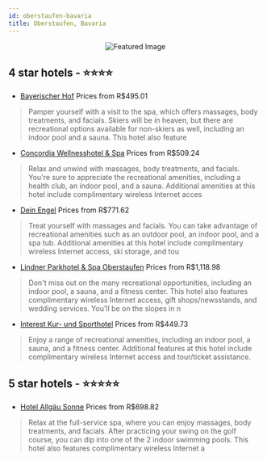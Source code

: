 ```yaml
---
id: oberstaufen-bavaria
title: Oberstaufen, Bavaria
---
```


<center><img src="https://i.travelapi.com/hotels/5000000/4470000/4460900/4460860/d0bbef69_z.jpg" alt="Featured Image" /></center>


##  4 star hotels - ⭐️⭐️⭐️⭐️

-    [Bayerischer Hof](https://us.hurb.com/hotels/oberstaufen/bayerischer-hof-JNP-JP749033?cmp=18055) Prices from R$495.01
   > Pamper yourself with a visit to the spa, which offers massages, body treatments, and facials. Skiers will be in heaven, but there are recreational options available for non-skiers as well, including an indoor pool and a sauna. This hotel also feature
-    [Concordia Wellnesshotel & Spa](https://us.hurb.com/hotels/oberstaufen/concordia-wellnesshotel-spa-JNP-JP362906?cmp=18055) Prices from R$509.24
   > Relax and unwind with massages, body treatments, and facials. You're sure to appreciate the recreational amenities, including a health club, an indoor pool, and a sauna. Additional amenities at this hotel include complimentary wireless Internet acces
-    [Dein Engel](https://us.hurb.com/hotels/oberstaufen/dein-engel-JNP-JP510081?cmp=18055) Prices from R$771.62
   > Treat yourself with massages and facials. You can take advantage of recreational amenities such as an outdoor pool, an indoor pool, and a spa tub. Additional amenities at this hotel include complimentary wireless Internet access, ski storage, and tou
-    [Lindner Parkhotel & Spa Oberstaufen](https://us.hurb.com/hotels/oberstaufen/lindner-parkhotel-spa-oberstaufen-JNP-JP977843?cmp=18055) Prices from R$1,118.98
   > Don't miss out on the many recreational opportunities, including an indoor pool, a sauna, and a fitness center. This hotel also features complimentary wireless Internet access, gift shops/newsstands, and wedding services. You'll be on the slopes in n
-    [Interest Kur- und Sporthotel](https://us.hurb.com/hotels/oberstaufen/interest-kur-und-sporthotel-JNP-JP360322?cmp=18055) Prices from R$449.73
   > Enjoy a range of recreational amenities, including an indoor pool, a sauna, and a fitness center. Additional features at this hotel include complimentary wireless Internet access and tour/ticket assistance.

##  5 star hotels - ⭐️⭐️⭐️⭐️⭐️

-    [Hotel Allgäu Sonne](https://us.hurb.com/hotels/oberstaufen/hotel-allgau-sonne-JNP-JP760028?cmp=18055) Prices from R$698.82
   > Relax at the full-service spa, where you can enjoy massages, body treatments, and facials. After practicing your swing on the golf course, you can dip into one of the 2 indoor swimming pools. This hotel also features complimentary wireless Internet a
